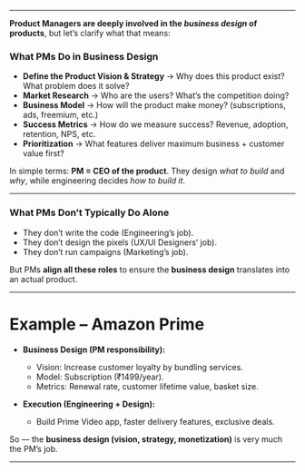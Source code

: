 
---

**Product Managers are deeply involved in the *business design* of products**, but let’s clarify what that means:

###  What PMs Do in Business Design

* **Define the Product Vision & Strategy** → Why does this product exist? What problem does it solve?
* **Market Research** → Who are the users? What’s the competition doing?
* **Business Model** → How will the product make money? (subscriptions, ads, freemium, etc.)
* **Success Metrics** → How do we measure success? Revenue, adoption, retention, NPS, etc.
* **Prioritization** → What features deliver maximum business + customer value first?

 In simple terms: **PM = CEO of the product**. They design *what to build* and *why*, while engineering decides *how to build it*.

---

###  What PMs Don’t Typically Do Alone

* They don’t write the code (Engineering’s job).
* They don’t design the pixels (UX/UI Designers’ job).
* They don’t run campaigns (Marketing’s job).

But PMs **align all these roles** to ensure the **business design** translates into an actual product.

---

# **Example – Amazon Prime**

* **Business Design (PM responsibility):**

  * Vision: Increase customer loyalty by bundling services.
  * Model: Subscription (₹1499/year).
  * Metrics: Renewal rate, customer lifetime value, basket size.

* **Execution (Engineering + Design):**

  * Build Prime Video app, faster delivery features, exclusive deals.

So — the **business design (vision, strategy, monetization)** is very much the PM’s job.

---

